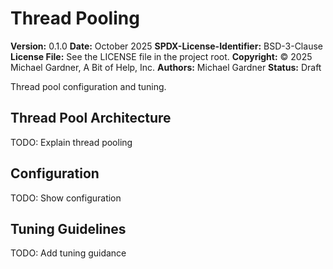 # Thread Pooling

**Version:** 0.1.0
**Date:** October 2025
**SPDX-License-Identifier:** BSD-3-Clause
**License File:** See the LICENSE file in the project root.
**Copyright:** © 2025 Michael Gardner, A Bit of Help, Inc.
**Authors:** Michael Gardner
**Status:** Draft

Thread pool configuration and tuning.

## Thread Pool Architecture

TODO: Explain thread pooling

## Configuration

TODO: Show configuration

## Tuning Guidelines

TODO: Add tuning guidance
